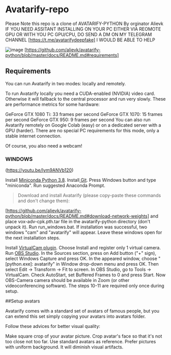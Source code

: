 # Avatarify-repo

Please Note this repo is a clone of AVATARIFY-PYTHON By orginator Alievk
IF YOU NEED ASSITANT INSTALLING ON YOUR PC EITHER VIA REOMOTE GPU OR WITH YOU PC GPU/CPU, DO SEND A DM ON MY TELEGRAM CHANNEL [https://t.me/avatarifydeepfake]
I WOULD BE ABLE TO HELP



![image](https://user-images.githubusercontent.com/75305634/235898182-a83ac1fd-ce58-4a7b-ad43-57cb6c18e016.png)
[https://github.com/alievk/avatarify-python/blob/master/docs/README.md#requirements]

## Requirements
You can run Avatarify in two modes: locally and remotely.

To run Avatarify locally you need a CUDA-enabled (NVIDIA) video card. Otherwise it will fallback to the central processor and run very slowly. These are performance metrics for some hardware:

GeForce GTX 1080 Ti: 33 frames per second
GeForce GTX 1070: 15 frames per second
GeForce GTX 950: 9 frames per second
You can also run Avatarify remotely on Google Colab (easy) or on a dedicated server with a GPU (harder). There are no special PC requirements for this mode, only a stable internet connection.

Of course, you also need a webcam!

### WINDOWS


(https://youtu.be/lym9ANVb120)

Install [Miniconda Python 3.8](https://docs.conda.io/en/latest/miniconda.html#windows-installers).
Install[ Git](https://git-scm.com/download/win).
Press Windows button and type "miniconda". Run suggested Anaconda Prompt.
>Download and install Avatarify (please copy-paste these commands and don't change them):
 
[https://github.com/alievk/avatarify-python/blob/master/docs/README.md#download-network-weights] and place vox-adv-cpk.pth.tar file in the avatarify-python directory (don't unpack it).
Run run_windows.bat. If installation was successful, two windows "cam" and "avatarify" will appear. Leave these windows open for the next installation steps.




Install [VirtualCam plugin](https://obsproject.com/forum/resources/obs-virtualcam.539/). Choose Install and register only 1 virtual camera.
Run [OBS Studio](https://obsproject.com/).
In the Sources section, press on Add button ("+" sign), select Windows Capture and press OK. In the appeared window, choose "[python.exe]: avatarify" in Window drop-down menu and press OK. Then select Edit -> Transform -> Fit to screen.
In OBS Studio, go to Tools -> VirtualCam. Check AutoStart, set Buffered Frames to 0 and press Start.
Now OBS-Camera camera should be available in Zoom (or other videoconferencing software).
The steps 10-11 are required only once during setup.




##Setup avatars


Avatarify comes with a standard set of avatars of famous people, but you can extend this set simply copying your avatars into avatars folder.

Follow these advices for better visual quality:

Make square crop of your avatar picture.
Crop avatar's face so that it's not too close not too far. Use standard avatars as reference.
Prefer pictures with uniform background. It will diminish visual artifacts.
